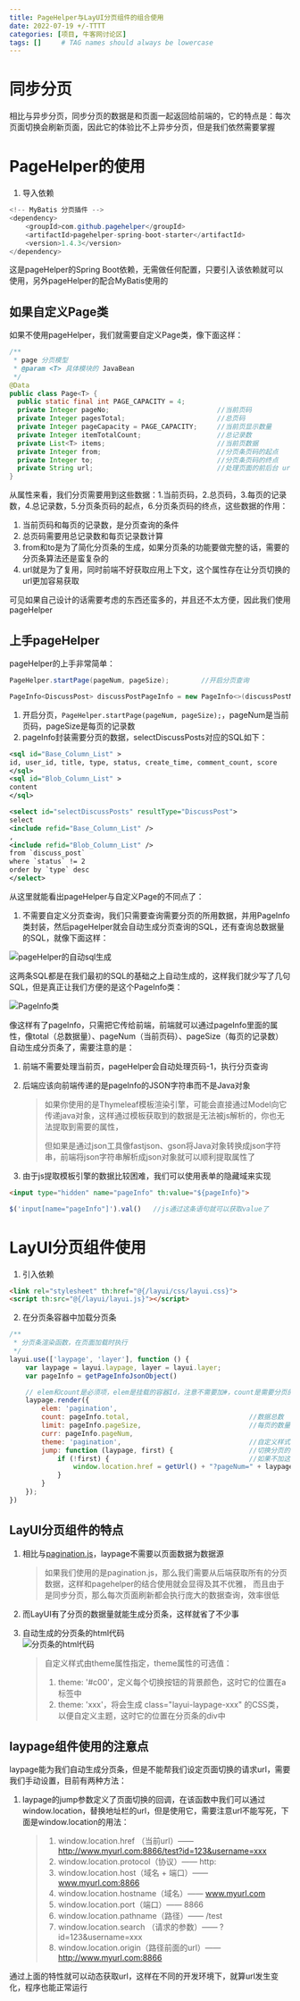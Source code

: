 ```yaml
---
title: PageHelper与LayUI分页组件的组合使用
date: 2022-07-19 +/-TTTT
categories: [项目, 牛客网讨论区]
tags: []     # TAG names should always be lowercase
---
```


# 同步分页
相比与异步分页，同步分页的数据是和页面一起返回给前端的，它的特点是：每次页面切换会刷新页面，因此它的体验比不上异步分页，但是我们依然需要掌握

# PageHelper的使用
1. 导入依赖
```java
<!-- MyBatis 分页插件 -->
<dependency>
    <groupId>com.github.pagehelper</groupId>
    <artifactId>pagehelper-spring-boot-starter</artifactId>
    <version>1.4.3</version>
</dependency>
```
这是pageHelper的Spring Boot依赖，无需做任何配置，只要引入该依赖就可以使用，另外pageHelper的配合MyBatis使用的

## 如果自定义Page类
如果不使用pageHelper，我们就需要自定义Page类，像下面这样：

```java
/**
 * page 分页模型
 * @param <T> 具体模块的 JavaBean
 */
@Data
public class Page<T> {
  public static final int PAGE_CAPACITY = 4;
  private Integer pageNo;                           //当前页码
  private Integer pagesTotal;                       //总页码
  private Integer pageCapacity = PAGE_CAPACITY;     //当前页显示数量
  private Integer itemTotalCount;                   //总记录数
  private List<T> items;                            //当前页数据
  private Integer from;                             //分页条页码的起点
  private Integer to;                               //分页条页码的终点
  private String url;                               //处理页面的前后台 url
}
```

从属性来看，我们分页需要用到这些数据：1.当前页码，2.总页码，3.每页的记录数，4.总记录数，5.分页条页码的起点，6.分页条页码的终点，这些数据的作用：

1. 当前页码和每页的记录数，是分页查询的条件
2. 总页码需要用总记录数和每页记录数计算
3. from和to是为了简化分页条的生成，如果分页条的功能要做完整的话，需要的分页条算法还是蛮复杂的
4. url就是为了复用，同时前端不好获取应用上下文，这个属性存在让分页切换的url更加容易获取

可见如果自己设计的话需要考虑的东西还蛮多的，并且还不太方便，因此我们使用pageHelper

## 上手pageHelper
pageHelper的上手非常简单：

```java
PageHelper.startPage(pageNum, pageSize);        //开启分页查询

PageInfo<DiscussPost> discussPostPageInfo = new PageInfo<>(discussPostMapper.selectDiscussPosts());       //pageHelper自动分页
```

1. 开启分页，`PageHelper.startPage(pageNum, pageSize);`，pageNum是当前页码，pageSize是每页的记录数
2. pageInfo封装需要分页的数据，selectDiscussPosts对应的SQL如下：

```xml
<sql id="Base_Column_List" >
id, user_id, title, type, status, create_time, comment_count, score
</sql>
<sql id="Blob_Column_List" >
content
</sql>

<select id="selectDiscussPosts" resultType="DiscussPost">
select
<include refid="Base_Column_List" />
,
<include refid="Blob_Column_List" />
from `discuss_post`
where `status` != 2
order by `type` desc
</select>
```

从这里就能看出pageHelper与自定义Page的不同点了：

1. 不需要自定义分页查询，我们只需要查询需要分页的所用数据，并用PageInfo类封装，然后pageHelper就会自动生成分页查询的SQL，还有查询总数据量的SQL，就像下面这样：

![pageHelper的自动sql生成](/blog/202207191703472.png "Optional title")

这两条SQL都是在我们最初的SQL的基础之上自动生成的，这样我们就少写了几句SQL，但是真正让我们方便的是这个PageInfo类：

![PageInfo类](/blog/202207191710414.png "Optional title")

像这样有了pageInfo，只需把它传给前端，前端就可以通过pageInfo里面的属性，像total（总数据量）、pageNum（当前页码）、pageSize（每页的记录数）自动生成分页条了，需要注意的是：

1. 前端不需要处理当前页，pageHelper会自动处理页码-1，执行分页查询
2. 后端应该向前端传递的是pageInfo的JSON字符串而不是Java对象

    > 如果你使用的是Thymeleaf模板渲染引擎，可能会直接通过Model向它传递java对象，这样通过模板获取到的数据是无法被js解析的，你也无法提取到需要的属性，
    > 
    > 但如果是通过json工具像fastjson、gson将Java对象转换成json字符串，前端将json字符串解析成json对象就可以顺利提取属性了

3. 由于js提取模板引擎的数据比较困难，我们可以使用表单的隐藏域来实现
```html
<input type="hidden" name="pageInfo" th:value="${pageInfo}">
```
```JavaScript
$('input[name="pageInfo"]').val()   //js通过这条语句就可以获取value了
```

# LayUI分页组件使用
1. 引入依赖
```html
<link rel="stylesheet" th:href="@{/layui/css/layui.css}">
<script th:src="@{/layui/layui.js}"></script>
```

2. 在分页条容器中加载分页条
```JavaScript
/**
 * 分页条渲染函数，在页面加载时执行
 */
layui.use(['laypage', 'layer'], function () {
    var laypage = layui.laypage, layer = layui.layer;
    var pageInfo = getPageInfoJsonObject()

    // elem和count是必须项，elem是挂载的容器Id，注意不需要加#，count是需要分页的数据量
    laypage.render({
        elem: 'pagination',
        count: pageInfo.total,                              //数据总数
        limit: pageInfo.pageSize,                           //每页的数量
        curr: pageInfo.pageNum,
        theme: 'pagination',                                //自定义样式
        jump: function (laypage, first) {                   //切换分页的回调
            if (!first) {                                   //如果不加这个条件判断，回调会反复触发执行
                window.location.href = getUrl() + "?pageNum=" + laypage.curr
            }
        }
    });
})
```

## LayUI分页组件的特点

1. 相比与[pagination.js](https://pagination.js.org/)，laypage不需要以页面数据为数据源

    >如果我们使用的是pagination.js，那么我们需要从后端获取所有的分页数据，这样和pagehelper的结合使用就会显得及其不优雅，
    >而且由于是同步分页，那么每次页面刷新都会执行庞大的数据查询，效率很低

2. 而LayUI有了分页的数据量就能生成分页条，这样就省了不少事<br>
3. 自动生成的分页条的html代码<br>
![分页条的html代码](/blog/202207191524263.png "Optional title")

    > 自定义样式由theme属性指定，theme属性的可选值：
    > 
    > 1. theme: '#c00'，定义每个切换按钮的背景颜色，这时它的位置在a标签中
    > 2. theme: 'xxx'，将会生成 class="layui-laypage-xxx" 的CSS类，以便自定义主题，这时它的位置在分页条的div中

## laypage组件使用的注意点

laypage能为我们自动生成分页条，但是不能帮我们设定页面切换的请求url，需要我们手动设置，目前有两种方法：

1. laypage的jump参数定义了页面切换的回调，在该函数中我们可以通过window.location，替换地址栏的url，但是使用它，需要注意url不能写死，下面是window.location的用法：

    > 1. window.location.href （当前url）—— http://www.myurl.com:8866/test?id=123&username=xxx
    > 2. window.location.protocol（协议）—— http:
    > 3. window.location.host（域名 + 端口）—— www.myurl.com:8866
    > 4. window.location.hostname（域名）—— www.myurl.com
    > 5. window.location.port（端口）—— 8866
    > 6. window.location.pathname（路径）—— /test
    > 7. window.location.search （请求的参数）—— ?id=123&username=xxx
    > 8. window.location.origin（路径前面的url）——  http://www.myurl.com:8866

通过上面的特性就可以动态获取url，这样在不同的开发环境下，就算url发生变化，程序也能正常运行
